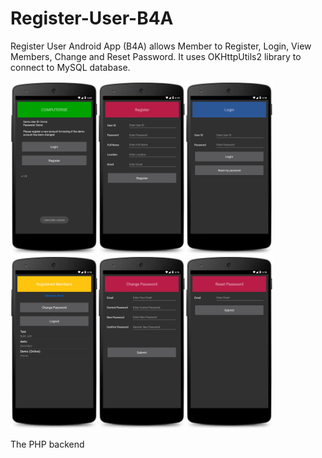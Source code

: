 # Register-User-B4A
Register User Android App (B4A) allows Member to Register, Login, View Members, Change and Reset Password. It uses OKHttpUtils2 library to connect to MySQL database.

<img src="https://github.com/pyhoon/Register-User-B4A/blob/master/APK/Demo1.png" width="140" /><img src="https://github.com/pyhoon/Register-User-B4A/blob/master/APK/Demo2.png" width="140" /><img src="https://github.com/pyhoon/Register-User-B4A/blob/master/APK/Demo3.png" width="140" /><img src="https://github.com/pyhoon/Register-User-B4A/blob/master/APK/Demo5.png" width="140" /><img src="https://github.com/pyhoon/Register-User-B4A/blob/master/APK/Demo6.png" width="140" /><img src="https://github.com/pyhoon/Register-User-B4A/blob/master/APK/Demo4.png" width="140" />

The PHP backend 